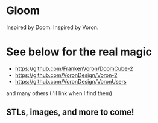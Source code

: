 # Gloom
Inspired by Doom. Inspired by Voron.

# See below for the real magic
- https://github.com/FrankenVoron/DoomCube-2
- https://github.com/VoronDesign/Voron-2
- https://github.com/VoronDesign/VoronUsers

and many others (I'll link when I find them)

## STLs, images, and more to come!
